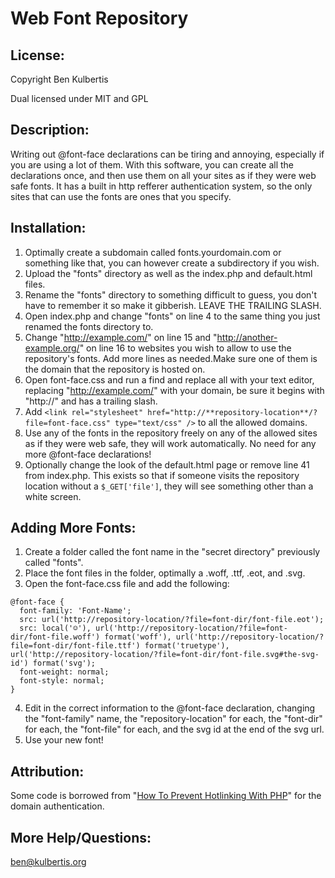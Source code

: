 ﻿Web Font Repository
===================

## License:

Copyright Ben Kulbertis

Dual licensed under MIT and GPL

## Description:

Writing out @font-face declarations can be tiring and annoying, especially if you are using a lot of them. With this software, you can create all the declarations once, and then use them on all your sites
as if they were web safe fonts. It has a built in http refferer authentication system, so the only sites that can use the fonts are ones that you specify.

## Installation:

  1. Optimally create a subdomain called fonts.yourdomain.com or something like that, you can however create a subdirectory if you wish.
  2. Upload the "fonts" directory as well as the index.php and default.html files.
  3. Rename the "fonts" directory to something difficult to guess, you don't have to remember it so make it gibberish. LEAVE THE TRAILING SLASH.
  4. Open index.php and change "fonts" on line 4 to the same thing you just renamed the fonts directory to.
  5. Change "http://example.com/" on line 15 and "http://another-example.org/" on line 16 to websites you wish to allow to use the repository's fonts. Add more lines as needed.Make sure one of them is the domain that the repository is hosted on.
  6. Open font-face.css and run a find and replace all with your text editor, replacing "http://example.com/" with your domain, be sure it begins with "http://" and has a trailing slash.
  7. Add `<link rel="stylesheet" href="http://**repository-location**/?file=font-face.css" type="text/css" />` to all the allowed domains.
  8. Use any of the fonts in the repository freely on any of the allowed sites as if they were web safe, they will work automatically. No need for any more @font-face declarations!
  9. Optionally change the look of the default.html page or remove line 41 from index.php. This exists so that if someone visits the repository location without a `$_GET['file']`, they will see something other than a white screen.

## Adding More Fonts:

  1. Create a folder called the font name in the "secret directory" previously called "fonts".
  2. Place the font files in the folder, optimally a .woff, .ttf, .eot, and .svg.
  3. Open the font-face.css file and add the following:

	@font-face {
	  font-family: 'Font-Name';
	  src: url('http://repository-location/?file=font-dir/font-file.eot');
	  src: local('☺'), url('http://repository-location/?file=font-dir/font-file.woff') format('woff'), url('http://repository-location/?file=font-dir/font-file.ttf') format('truetype'), url('http://repository-location/?file=font-dir/font-file.svg#the-svg-id') format('svg');
	  font-weight: normal;
	  font-style: normal;
	}

  4. Edit in the correct information to the @font-face declaration, changing the "font-family" name, the "repository-location" for each, the "font-dir" for each, the "font-file" for each, and the svg id at the end of the svg url.
  5. Use your new font!

## Attribution:

Some code is borrowed from "[How To Prevent Hotlinking With PHP](http://safalra.com/programming/php/prevent-hotlinking/)" for the domain authentication.

## More Help/Questions:

[ben@kulbertis.org](mailto:ben@kulbertis.org)
